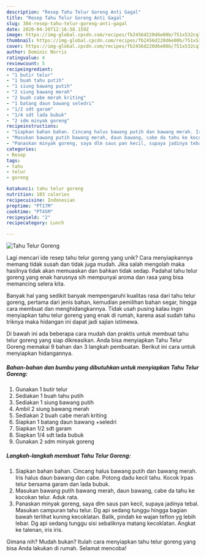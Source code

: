 ```yaml
---
description: "Resep Tahu Telur Goreng Anti Gagal"
title: "Resep Tahu Telur Goreng Anti Gagal"
slug: 304-resep-tahu-telur-goreng-anti-gagal
date: 2020-04-26T12:16:58.159Z
image: https://img-global.cpcdn.com/recipes/fb2456d220d6e00b/751x532cq70/tahu-telur-goreng-foto-resep-utama.jpg
thumbnail: https://img-global.cpcdn.com/recipes/fb2456d220d6e00b/751x532cq70/tahu-telur-goreng-foto-resep-utama.jpg
cover: https://img-global.cpcdn.com/recipes/fb2456d220d6e00b/751x532cq70/tahu-telur-goreng-foto-resep-utama.jpg
author: Dominic Norris
ratingvalue: 4
reviewcount: 5
recipeingredient:
- "1 butir telur"
- "1 buah tahu putih"
- "1 siung bawang putih"
- "2 siung bawang merah"
- "2 buah cabe merah kriting"
- "1 batang daun bawang seledri"
- "1/2 sdt garam"
- "1/4 sdt lada bubuk"
- "2 sdm minyak goreng"
recipeinstructions:
- "Siapkan bahan bahan. Cincang halus bawang putih dan bawang merah. Iris halus daun bawang dan cabe. Potong dadu kecil tahu. Kocok lrpas telur bersama garam dan lada bubuk."
- "Masukan bawang putih bawang merah, daun bawang, cabe da tahu ke kocokan telur. Aduk rata."
- "Panaskan minyak goreng, saya dlm saus pan kecil, supaya jadinya tebal. Masukan campuran tahu telur. Dg api sedang tunggu hingga bagian bawah terlihat kuning kecoklatan. Balik, pindah ke wajan teflon yg lebih lebar. Dg api sedang tunggu sisi sebaliknya matang kecoklatan. Angkat ke talenan, iris iris."
categories:
- Resep
tags:
- tahu
- telur
- goreng

katakunci: tahu telur goreng 
nutrition: 103 calories
recipecuisine: Indonesian
preptime: "PT17M"
cooktime: "PT45M"
recipeyield: "2"
recipecategory: Lunch

---
```



![Tahu Telur Goreng](https://img-global.cpcdn.com/recipes/fb2456d220d6e00b/751x532cq70/tahu-telur-goreng-foto-resep-utama.jpg)

Lagi mencari ide resep tahu telur goreng yang unik? Cara menyiapkannya memang tidak susah dan tidak juga mudah. Jika salah mengolah maka hasilnya tidak akan memuaskan dan bahkan tidak sedap. Padahal tahu telur goreng yang enak harusnya sih mempunyai aroma dan rasa yang bisa memancing selera kita.

Banyak hal yang sedikit banyak mempengaruhi kualitas rasa dari tahu telur goreng, pertama dari jenis bahan, kemudian pemilihan bahan segar, hingga cara membuat dan menghidangkannya. Tidak usah pusing kalau ingin menyiapkan tahu telur goreng yang enak di rumah, karena asal sudah tahu triknya maka hidangan ini dapat jadi sajian istimewa.




Di bawah ini ada beberapa cara mudah dan praktis untuk membuat tahu telur goreng yang siap dikreasikan. Anda bisa menyiapkan Tahu Telur Goreng memakai 9 bahan dan 3 langkah pembuatan. Berikut ini cara untuk menyiapkan hidangannya.

<!--inarticleads1-->

##### Bahan-bahan dan bumbu yang dibutuhkan untuk menyiapkan Tahu Telur Goreng:

1. Gunakan 1 butir telur
1. Sediakan 1 buah tahu putih
1. Sediakan 1 siung bawang putih
1. Ambil 2 siung bawang merah
1. Sediakan 2 buah cabe merah kriting
1. Siapkan 1 batang daun bawang +seledri
1. Siapkan 1/2 sdt garam
1. Siapkan 1/4 sdt lada bubuk
1. Gunakan 2 sdm minyak goreng




<!--inarticleads2-->

##### Langkah-langkah membuat Tahu Telur Goreng:

1. Siapkan bahan bahan. Cincang halus bawang putih dan bawang merah. Iris halus daun bawang dan cabe. Potong dadu kecil tahu. Kocok lrpas telur bersama garam dan lada bubuk.
1. Masukan bawang putih bawang merah, daun bawang, cabe da tahu ke kocokan telur. Aduk rata.
1. Panaskan minyak goreng, saya dlm saus pan kecil, supaya jadinya tebal. Masukan campuran tahu telur. Dg api sedang tunggu hingga bagian bawah terlihat kuning kecoklatan. Balik, pindah ke wajan teflon yg lebih lebar. Dg api sedang tunggu sisi sebaliknya matang kecoklatan. Angkat ke talenan, iris iris.




Gimana nih? Mudah bukan? Itulah cara menyiapkan tahu telur goreng yang bisa Anda lakukan di rumah. Selamat mencoba!
